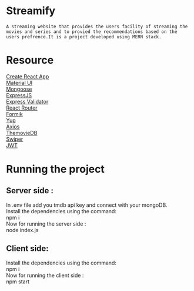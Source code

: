 # Streamify

    A streaming website that provides the users facility of streaming the movies and series and to provied the recommendations based on the users prefrence.It is a project developed using MERN stack.

# Resource

[Create React App](https://create-react-app.dev/)<br>
[Material UI](https://create-react-app.dev/)<br>
[Mongoose](https://mongoosejs.com/)<br>
[ExpressJS](https://expressjs.com/)<br>
[Express Validator](https://express-validator.github.io/docs/)<br>
[React Router](https://reactrouter.com/)<br>
[Formik](https://formik.org/)<br>
[Yup](https://github.com/jquense/yup/)<br>
[Axios](https://axios-http.com/)<br>
[ThemovieDB](https://www.themoviedb.org/)<br>
[Swiper](https://swiperjs.com/)<br>
[JWT](https://github.com/auth0/node-jsonwebtoken)<br>

# Running the project

<h2>Server side :</h2>
    In .env file add you tmdb api key and connect with your mongoDB.<br>
    Install the dependencies using the command:</br>
        npm i</br>
    Now for running the server side :<br>
        node index.js</br>

<h2>Client side:</h2>
    Install the dependencies using the command:</br>
 npm i</br>
    Now for running the client side :</br>
     npm start</br>
    
    
